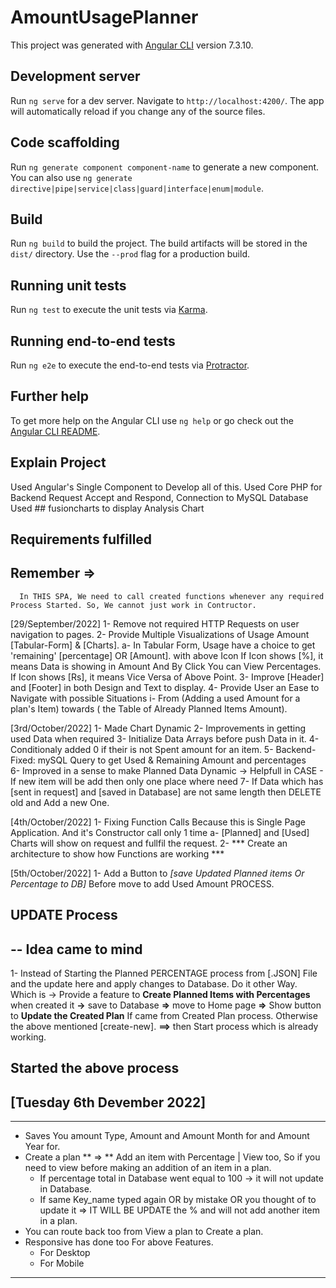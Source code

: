# AmountUsagePlanner

This project was generated with [Angular CLI](https://github.com/angular/angular-cli) version 7.3.10.

## Development server

Run `ng serve` for a dev server. Navigate to `http://localhost:4200/`. The app will automatically reload if you change any of the source files.

## Code scaffolding

Run `ng generate component component-name` to generate a new component. You can also use `ng generate directive|pipe|service|class|guard|interface|enum|module`.

## Build

Run `ng build` to build the project. The build artifacts will be stored in the `dist/` directory. Use the `--prod` flag for a production build.

## Running unit tests

Run `ng test` to execute the unit tests via [Karma](https://karma-runner.github.io).

## Running end-to-end tests

Run `ng e2e` to execute the end-to-end tests via [Protractor](http://www.protractortest.org/).

## Further help

To get more help on the Angular CLI use `ng help` or go check out the [Angular CLI README](https://github.com/angular/angular-cli/blob/master/README.md).

## Explain Project 

 Used Angular's Single Component to Develop all of this.
 Used Core PHP for Backend Request Accept and Respond, Connection to MySQL Database
 Used ## fusioncharts to display Analysis Chart
  
## Requirements fulfilled

  ## Remember => 
      In THIS SPA, We need to call created functions whenever any required Process Started. So, We cannot just work in Contructor.

 [29/September/2022]
 1- Remove not required HTTP Requests on user navigation to pages.
 2- Provide Multiple Visualizations of Usage Amount [Tabular-Form]  & [Charts].
    a- In Tabular Form, Usage have a choice to get 'remaining' [percentage] OR [Amount]. with above Icon 
        If Icon shows [%], it means Data is showing in Amount And By Click You can View Percentages.
        If Icon shows [Rs], it means Vice Versa of Above Point.
 3- Improve [Header] and [Footer] in both Design and Text to display.
 4- Provide User an Ease to Navigate with possible Situations
      i- From (Adding a used Amount for a plan's Item) towards ( the Table of Already Planned Items Amount). 

  [3rd/October/2022]
  1- Made Chart Dynamic 
  2- Improvements in getting used Data when required
  3- Initialize Data Arrays before push Data in it.
  4- Conditionaly added 0 if their is not Spent amount for an item. 
  5- Backend-Fixed: mySQL Query to get Used & Remaining Amount and percentages  
  6- Improved in a sense to make Planned Data Dynamic -> Helpfull in CASE - If new item will be add then only one place where need 
  7- If Data which has [sent in request] and [saved in Database] are not same length then DELETE old and Add a new One.

  [4th/October/2022] 
  1- Fixing Function Calls Because this is Single Page Application. And it's Constructor call only 1 time
     a- [Planned] and [Used] Charts will show on request and fullfil the request.
  2- *** Create an architecture to show how Functions are working ***

  [5th/October/2022]
  1- Add a Button to *[save Updated Planned items Or Percentage to DB]* Before move to add Used Amount PROCESS.

  ## UPDATE Process
 
  ## -- Idea came to mind

  1- Instead of Starting the Planned PERCENTAGE process from [.JSON] File and the update here and apply changes to Database. Do it other Way. Which is -> Provide a feature to **Create Planned Items with Percentages**  when created it **->** save to Database **=>** move to Home page **=>** Show button to **Update the Created Plan** If came from Created Plan process. Otherwise the above mentioned [create-new].   **==>** then Start process which is already working. 
  
  ## Started the above process
  ## [Tuesday 6th Devember 2022] 
  ------------
  - Saves You amount Type, Amount and Amount Month for and Amount Year for.
  - Create a plan ** => ** Add an item with Percentage | View too, So if you need to view before making an addition of an item in a plan.
      * If percentage total in Database went equal to 100 -> it will not update in Database.
      * If same Key_name typed again OR by mistake OR you thought of to update it => IT WILL BE UPDATE the % and will not add another item in a plan.
  - You can route back too from View a plan to Create a plan.
  - Responsive has done too For above Features.
      * For Desktop
      * For Mobile
  -----------
